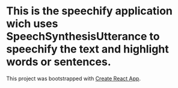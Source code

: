 # This is the speechify application wich uses SpeechSynthesisUtterance to speechify the text and highlight words or sentences.

This project was bootstrapped with [Create React App](https://github.com/facebook/create-react-app).